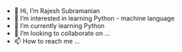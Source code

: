 - 👋 Hi, I’m Rajesh Subramanian
- 👀 I’m interested in learning Python - machine language
- 🌱 I’m currently learning Python
- 💞️ I’m looking to collaborate on ...
- 📫 How to reach me ...

<!---
Deadman29/Deadman29 is a ✨ special ✨ repository because its `README.md` (this file) appears on your GitHub profile.
You can click the Preview link to take a look at your changes.
--->
